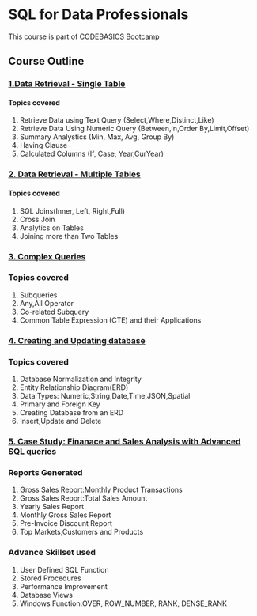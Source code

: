 # SQL for Data Professionals

This course is part of [CODEBASICS Bootcamp](https://codebasics.io/courses/bootcamp/1/sql-beginner-to-advanced-for-data-professionals/lecture/1370) 

## Course Outline

### [1.Data Retrieval - Single Table](https://github.com/sushmitafordata/SQL-for-Data-Professionals/blob/main/Data%20Retrieval-Single%20Table.sql)

  #### Topics covered
  
  1. Retrieve Data using Text Query (Select,Where,Distinct,Like)
  2. Retrieve Data Using Numeric Query (Between,In,Order By,Limit,Offset)
  3. Summary Analystics (Min, Max, Avg, Group By)
  4. Having Clause
  5. Calculated Columns (If, Case, Year,CurYear)

### [2. Data Retrieval - Multiple Tables](https://github.com/sushmitafordata/SQL-for-Data-Professionals/blob/main/Data%20Retrieval-Multiple%20Table.sql)

  #### Topics covered 
  
  1. SQL Joins(Inner, Left, Right,Full)
  2. Cross Join
  3. Analytics on Tables
  4. Joining more than Two Tables

### [3. Complex Queries](https://github.com/sushmitafordata/SQL-for-Data-Professionals/blob/main/Complex%20Queries.sql)

  ### Topics covered
  
  1. Subqueries
  2. Any,All Operator
  3. Co-related Subquery
  4. Common Table Expression (CTE) and their Applications

### [4. Creating and Updating database](https://github.com/sushmitafordata/SQL-for-Data-Professionals/blob/main/Creating%20and%20Updating%20Database.sql)

  ### Topics covered
  
  1. Database Normalization and Integrity
  2. Entity Relationship Diagram(ERD)
  3. Data Types: Numeric,String,Date,Time,JSON,Spatial
  4. Primary and Foreign Key
  5. Creating Database from an ERD
  6. Insert,Update and Delete

### [5. Case Study: Finanace and Sales Analysis with Advanced SQL queries](https://github.com/sushmitafordata/Finance-and-Sales-Analytics_SQL/tree/main)

  ### Reports Generated
  
  1. Gross Sales Report:Monthly Product Transactions
  2. Gross Sales Report:Total Sales Amount
  3. Yearly Sales Report
  4. Monthly Gross Sales Report
  5. Pre-Invoice Discount Report
  6. Top Markets,Customers and Products

   ### Advance Skillset used
   1. User Defined SQL Function
   2. Stored Procedures
   3. Performance Improvement
   4. Database Views
   5. Windows Function:OVER, ROW_NUMBER, RANK, DENSE_RANK
     


  

  
      

     
  
  
